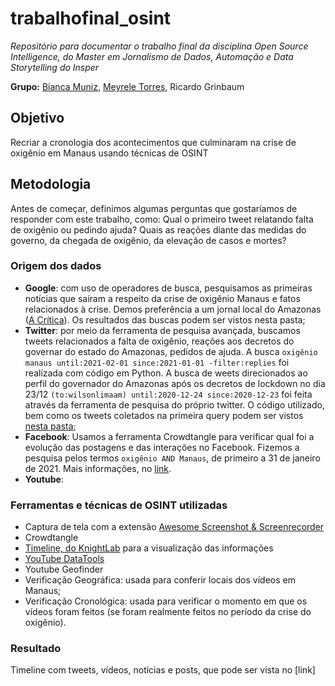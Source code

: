 # trabalhofinal_osint
_Repositório para documentar o trabalho final da disciplina Open Source Intelligence, do Master em Jornalismo de Dados, Automação e Data Storytelling do Insper_

**Grupo:** [Bianca Muniz](https://github.com/biamuniz), [Meyrele Torres](https://github.com/meyrele), Ricardo Grinbaum

## Objetivo
Recriar a cronologia dos acontecimentos que culminaram na crise de oxigênio em Manaus usando técnicas de OSINT

## Metodologia
Antes de começar, definimos algumas perguntas que gostaríamos de responder com este trabalho, como: Qual o primeiro tweet relatando falta de oxigênio ou pedindo ajuda? Quais as reações diante das medidas do governo, da chegada de oxigênio, da elevação de casos e mortes?

### Origem dos dados
* **Google**: com uso de operadores de busca, pesquisamos as primeiras notícias que saíram a respeito da crise de oxigênio Manaus e fatos relacionados à crise. Demos preferência a um jornal local do Amazonas ([A Crítica](https://www.acritica.com/)). Os resultados das buscas podem ser vistos nesta pasta;
* **Twitter**: por meio da ferramenta de pesquisa avançada, buscamos tweets relacionados a falta de oxigênio, reações aos decretos do governar do estado do Amazonas, pedidos de ajuda. A busca `oxigênio manaus until:2021-02-01 since:2021-01-01 -filter:replies` foi realizada com código em Python. A busca de weets direcionados ao perfil do governador do Amazonas após os decretos de lockdown no dia 23/12 `(to:wilsonlimaam) until:2020-12-24 since:2020-12-23` foi feita através da ferramenta de pesquisa do próprio twitter. O código utilizado, bem como os tweets coletados na primeira query podem ser vistos [nesta pasta](https://github.com/biamuniz/trabalhofinal_osint/tree/main/dados_e_codigo);
* **Facebook**: Usamos a ferramenta Crowdtangle para verificar qual foi a evolução das postagens e das interações no Facebook. Fizemos a pesquisa pelos termos `oxigênio AND Manaus`, de primeiro a 31 de janeiro de 2021. Mais informações, no [link](https://github.com/biamuniz/trabalhofinal_osint/blob/main/dados_e_codigo/facebook_analise.md).
* **Youtube**:

### Ferramentas e técnicas de OSINT utilizadas
* Captura de tela com a extensão [Awesome Screenshot & Screenrecorder](https://chrome.google.com/webstore/detail/awesome-screenshot-screen/nlipoenfbbikpbjkfpfillcgkoblgpmj?hl=pt-BR)
* Crowdtangle
* [Timeline, do KnightLab](https://timeline.knightlab.com/) para a visualização das informações
* [YouTube DataTools](https://tools.digitalmethods.net/netvizz/youtube/)
* Youtube Geofinder
* Verificação Geográfica: usada para conferir locais dos vídeos em Manaus;
* Verificação Cronológica: usada para verificar o momento em que os vídeos foram feitos (se foram realmente feitos no período da crise do oxigênio).

### Resultado
Timeline com tweets, vídeos, notícias e posts, que pode ser vista no [link]

